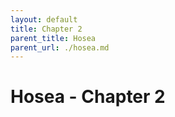 ```yaml
---
layout: default
title: Chapter 2
parent_title: Hosea
parent_url: ./hosea.md
---
```


# Hosea - Chapter 2
